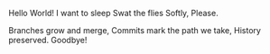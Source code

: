 Hello World!
I want to sleep
Swat the flies
Softly, Please.






Branches grow and merge,
Commits mark the path we take,
History preserved.
Goodbye!